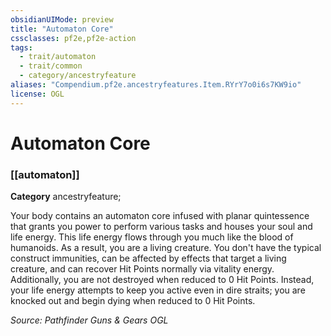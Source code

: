 ```yaml
---
obsidianUIMode: preview
title: "Automaton Core"
cssclasses: pf2e,pf2e-action
tags:
  - trait/automaton
  - trait/common
  - category/ancestryfeature
aliases: "Compendium.pf2e.ancestryfeatures.Item.RYrY7o0i6s7KW9io"
license: OGL
---
```

# Automaton Core

### [[automaton]]

**Category** ancestryfeature; 




Your body contains an automaton core infused with planar quintessence that grants you power to perform various tasks and houses your soul and life energy. This life energy flows through you much like the blood of humanoids. As a result, you are a living creature. You don't have the typical construct immunities, can be affected by effects that target a living creature, and can recover Hit Points normally via vitality energy. Additionally, you are not destroyed when reduced to 0 Hit Points. Instead, your life energy attempts to keep you active even in dire straits; you are knocked out and begin dying when reduced to 0 Hit Points.

*Source: Pathfinder Guns & Gears*
*OGL*